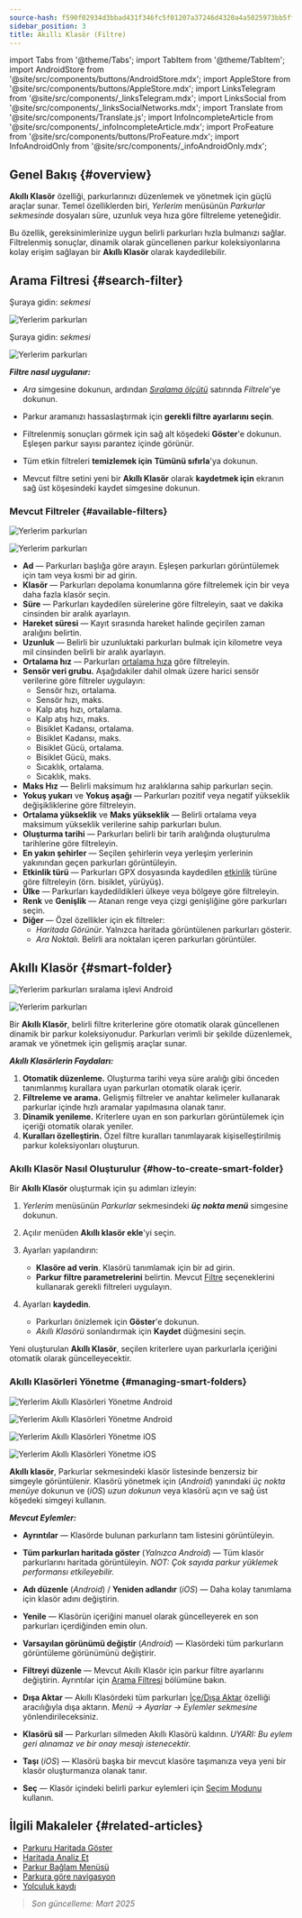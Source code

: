 ```yaml
---
source-hash: f590f02934d3bbad431f346fc5f01207a37246d4320a4a5025973bb5ff373b63
sidebar_position: 3
title: Akıllı Klasör (Filtre)
---
```

import Tabs from '@theme/Tabs';
import TabItem from '@theme/TabItem';
import AndroidStore from '@site/src/components/buttons/AndroidStore.mdx';
import AppleStore from '@site/src/components/buttons/AppleStore.mdx';
import LinksTelegram from '@site/src/components/_linksTelegram.mdx';
import LinksSocial from '@site/src/components/_linksSocialNetworks.mdx';
import Translate from '@site/src/components/Translate.js';
import InfoIncompleteArticle from '@site/src/components/_infoIncompleteArticle.mdx';
import ProFeature from '@site/src/components/buttons/ProFeature.mdx';
import InfoAndroidOnly from '@site/src/components/_infoAndroidOnly.mdx';



## Genel Bakış {#overview}

**Akıllı Klasör** özelliği, parkurlarınızı düzenlemek ve yönetmek için güçlü araçlar sunar. Temel özelliklerden biri, *Yerlerim* menüsünün *Parkurlar sekmesinde* dosyaları süre, uzunluk veya hıza göre filtreleme yeteneğidir.

Bu özellik, gereksinimlerinize uygun belirli parkurları hızla bulmanızı sağlar. Filtrelenmiş sonuçlar, dinamik olarak güncellenen parkur koleksiyonlarına kolay erişim sağlayan bir **Akıllı Klasör** olarak kaydedilebilir.


## Arama Filtresi {#search-filter}

<Tabs groupId="operating-systems" queryString="current-os">

<TabItem value="android" label="Android">

Şuraya gidin: *<Translate android="true" ids="shared_string_menu,shared_string_my_places,shared_string_gpx_files"/> sekmesi*

![Yerlerim parkurları](@site/static/img/personal/tracks/my_places_tracks_filter_2_andr.png)

</TabItem>

<TabItem value="ios" label="iOS">

Şuraya gidin: *<Translate ios="true" ids="shared_string_menu,shared_string_my_places,shared_string_gpx_tracks"/> sekmesi*

![Yerlerim parkurları](@site/static/img/personal/tracks/my_places_tracks_filter_ios.png)

</TabItem>

</Tabs>

***Filtre nasıl uygulanır:***

- *Ara* simgesine dokunun, ardından [*Sıralama ölçütü*](./manage-tracks.md#sort-by) satırında *Filtrele*'ye dokunun.

- Parkur aramanızı hassaslaştırmak için **gerekli filtre ayarlarını seçin**.

- Filtrelenmiş sonuçları görmek için sağ alt köşedeki **Göster**'e dokunun. Eşleşen parkur sayısı parantez içinde görünür.

- Tüm etkin filtreleri **temizlemek için** **Tümünü sıfırla**'ya dokunun.

- Mevcut filtre setini yeni bir **Akıllı Klasör** olarak **kaydetmek için** ekranın sağ üst köşesindeki kaydet simgesine dokunun.


### Mevcut Filtreler {#available-filters}

<Tabs groupId="operating-systems" queryString="current-os">

<TabItem value="android" label="Android">

![Yerlerim parkurları](@site/static/img/personal/tracks/my_places_tracks_filter_andr.png)

</TabItem>

<TabItem value="ios" label="iOS">

![Yerlerim parkurları](@site/static/img/personal/tracks/my_places_tracks_filter_2_ios.png)

</TabItem>

</Tabs>

- **Ad** — Parkurları başlığa göre arayın. Eşleşen parkurları görüntülemek için tam veya kısmi bir ad girin.
- **Klasör** — Parkurları depolama konumlarına göre filtrelemek için bir veya daha fazla klasör seçin.
- **Süre** — Parkurları kaydedilen sürelerine göre filtreleyin, saat ve dakika cinsinden bir aralık ayarlayın.
- **Hareket süresi** — Kayıt sırasında hareket halinde geçirilen zaman aralığını belirtin.
- **Uzunluk** — Belirli bir uzunluktaki parkurları bulmak için kilometre veya mil cinsinden belirli bir aralık ayarlayın.
- **Ortalama hız** — Parkurları [ortalama hıza](../../widgets/info-widgets.md#average-speed) göre filtreleyin.
- **Sensör veri grubu.**
    Aşağıdakiler dahil olmak üzere harici sensör verilerine göre filtreler uygulayın:
    - Sensör hızı, ortalama.
    - Sensör hızı, maks.
    - Kalp atış hızı, ortalama.
    - Kalp atış hızı, maks.
    - Bisiklet Kadansı, ortalama.
    - Bisiklet Kadansı, maks.
    - Bisiklet Gücü, ortalama.
    - Bisiklet Gücü, maks.
    - Sıcaklık, ortalama.
    - Sıcaklık, maks.
- **Maks Hız** — Belirli maksimum hız aralıklarına sahip parkurları seçin.
- **Yokuş yukarı** ve **Yokuş aşağı** — Parkurları pozitif veya negatif yükseklik değişikliklerine göre filtreleyin.
- **Ortalama yükseklik** ve **Maks yükseklik** — Belirli ortalama veya maksimum yükseklik verilerine sahip parkurları bulun.
- **Oluşturma tarihi** — Parkurları belirli bir tarih aralığında oluşturulma tarihlerine göre filtreleyin.
- **En yakın şehirler** — Seçilen şehirlerin veya yerleşim yerlerinin yakınından geçen parkurları görüntüleyin.
- **Etkinlik türü** — Parkurları GPX dosyasında kaydedilen [etkinlik](../../map/tracks/track-context-menu.md#track-information-activity) türüne göre filtreleyin (örn. bisiklet, yürüyüş).
- **Ülke** — Parkurları kaydedildikleri ülkeye veya bölgeye göre filtreleyin.
- **Renk** ve **Genişlik** — Atanan renge veya çizgi genişliğine göre parkurları seçin.
- **Diğer** — Özel özellikler için ek filtreler:
    - *Haritada Görünür*. Yalnızca haritada görüntülenen parkurları gösterir.
    - *Ara Noktalı*. Belirli ara noktaları içeren parkurları görüntüler.


## Akıllı Klasör {#smart-folder}

<Tabs groupId="operating-systems" queryString="current-os">

<TabItem value="android" label="Android">

![Yerlerim parkurları sıralama işlevi Android](@site/static/img/personal/tracks/my_places_smart_folder_andr.png)

</TabItem>

<TabItem value="ios" label="iOS">

![Yerlerim parkurları](@site/static/img/personal/tracks/my_places_smart_folder_ios.png)

</TabItem>

</Tabs>

Bir **Akıllı Klasör**, belirli filtre kriterlerine göre otomatik olarak güncellenen dinamik bir parkur koleksiyonudur. Parkurları verimli bir şekilde düzenlemek, aramak ve yönetmek için gelişmiş araçlar sunar.

***Akıllı Klasörlerin Faydaları:***

1. **Otomatik düzenleme.**
    Oluşturma tarihi veya süre aralığı gibi önceden tanımlanmış kurallara uyan parkurları otomatik olarak içerir.
2. **Filtreleme ve arama.**
    Gelişmiş filtreler ve anahtar kelimeler kullanarak parkurlar içinde hızlı aramalar yapılmasına olanak tanır.
3. **Dinamik yenileme.**
    Kriterlere uyan en son parkurları görüntülemek için içeriği otomatik olarak yeniler.
4. **Kuralları özelleştirin.**
    Özel filtre kuralları tanımlayarak kişiselleştirilmiş parkur koleksiyonları oluşturun.


### Akıllı Klasör Nasıl Oluşturulur {#how-to-create-smart-folder}

Bir **Akıllı Klasör** oluşturmak için şu adımları izleyin:

1. *Yerlerim* menüsünün *Parkurlar* sekmesindeki ***üç nokta menü*** simgesine dokunun.

2. Açılır menüden **Akıllı klasör ekle**'yi seçin.

3. Ayarları yapılandırın:
   - **Klasöre ad verin**. Klasörü tanımlamak için bir ad girin.
   - **Parkur filtre parametrelerini** belirtin. Mevcut [Filtre](#available-filters) seçeneklerini kullanarak gerekli filtreleri uygulayın.

4. Ayarları **kaydedin**.
    - Parkurları önizlemek için **Göster**'e dokunun.
    - *Akıllı Klasörü* sonlandırmak için **Kaydet** düğmesini seçin.

Yeni oluşturulan **Akıllı Klasör**, seçilen kriterlere uyan parkurlarla içeriğini otomatik olarak güncelleyecektir.


### Akıllı Klasörleri Yönetme {#managing-smart-folders}

<Tabs groupId="operating-systems" queryString="current-os">

<TabItem value="android" label="Android">

![Yerlerim Akıllı Klasörleri Yönetme Android](@site/static/img/personal/tracks/my_places_smart_folder_2-1_andr.png)

![Yerlerim Akıllı Klasörleri Yönetme Android](@site/static/img/personal/tracks/my_places_smart_folder_3_andr.png)

</TabItem>

<TabItem value="ios" label="iOS">

![Yerlerim Akıllı Klasörleri Yönetme iOS](@site/static/img/personal/tracks/folder_menu_2_ios.png)

![Yerlerim Akıllı Klasörleri Yönetme iOS](@site/static/img/personal/tracks/my_places_smart_folder_2_ios.png)

</TabItem>

</Tabs>

**Akıllı klasör**, Parkurlar sekmesindeki klasör listesinde benzersiz bir simgeyle görüntülenir. Klasörü yönetmek için (*Android*) yanındaki *üç nokta menüye* dokunun ve (*iOS*) *uzun dokunun* veya klasörü açın ve sağ üst köşedeki simgeyi kullanın.

***Mevcut Eylemler:***

- **Ayrıntılar** — Klasörde bulunan parkurların tam listesini görüntüleyin.

- **Tüm parkurları haritada göster** (*Yalnızca Android*) — Tüm klasör parkurlarını haritada görüntüleyin.
    *NOT: Çok sayıda parkur yüklemek performansı etkileyebilir.*

- **Adı düzenle** (*Android*) / **Yeniden adlandır** (*iOS*) — Daha kolay tanımlama için klasör adını değiştirin.

- **Yenile** — Klasörün içeriğini manuel olarak güncelleyerek en son parkurları içerdiğinden emin olun.

- **Varsayılan görünümü değiştir** (*Android*) — Klasördeki tüm parkurların görüntüleme görünümünü değiştirir.

- **Filtreyi düzenle** — Mevcut Akıllı Klasör için parkur filtre ayarlarını değiştirin. Ayrıntılar için [Arama Filtresi](#search-filter) bölümüne bakın.

- **Dışa Aktar** — Akıllı Klasördeki tüm parkurları [İçe/Dışa Aktar](../../personal/import-export.md) özelliği aracılığıyla dışa aktarın. *Menü → Ayarlar → Eylemler sekmesine* yönlendirileceksiniz.

- **Klasörü sil** — Parkurları silmeden Akıllı Klasörü kaldırın.
    *UYARI: Bu eylem geri alınamaz ve bir onay mesajı istenecektir.*

- **Taşı** (*iOS*) — Klasörü başka bir mevcut klasöre taşımanıza veya yeni bir klasör oluşturmanıza olanak tanır.

- **Seç** — Klasör içindeki belirli parkur eylemleri için [Seçim Modunu](./manage-tracks.md#selection-mode) kullanın.


## İlgili Makaleler {#related-articles}

- [Parkuru Haritada Göster](../../map/tracks/index.md)
- [Haritada Analiz Et](../../map/tracks/index.md#analyze-track-on-map)
- [Parkur Bağlam Menüsü](../../map/tracks/track-context-menu.md)
- [Parkura göre navigasyon](../../navigation/setup/gpx-navigation.md)
- [Yolculuk kaydı](../../plugins/trip-recording.md)

> *Son güncelleme: Mart 2025*